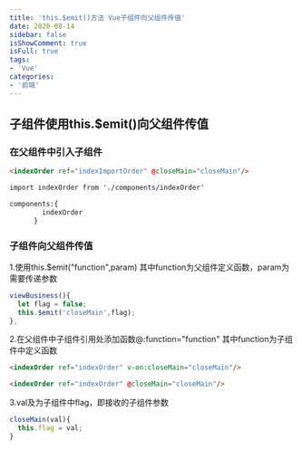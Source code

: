```yaml
---
title: 'this.$emit()方法 Vue子组件向父组件传值'
date: 2020-08-14
sidebar: false
isShowComment: true
isFull: true
tags:
- 'Vue'
categories:
- '前端'
---
```


## 子组件使用this.$emit()向父组件传值

### 在父组件中引入子组件

```html
<indexOrder ref="indexImportOrder" @closeMain="closeMain"/>

import indexOrder from './components/indexOrder'

components:{
        indexOrder
      }
```

### 子组件向父组件传值

1.使用this.$emit("function",param)
  其中function为父组件定义函数，param为需要传递参数

```js
viewBusiness(){
  let flag = false;
  this.$emit('closeMain',flag);
},
```

2.在父组件中子组件引用处添加函数@:function="function"
  其中function为子组件中定义函数

```html
<indexOrder ref="indexOrder" v-on:closeMain="closeMain"/>

<indexOrder ref="indexOrder" @closeMain="closeMain"/>
```

3.val及为子组件中flag，即接收的子组件参数

```js
closeMain(val){
  this.flag = val;
}
```



